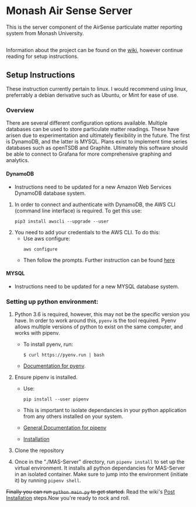 # Monash Air Sense Server
This is the server component of the AirSense particulate matter reporting system from Monash University.
##
Information about the project can be found on the [wiki](wiki), however continue reading for setup instructions.
## Setup Instructions
These instruction currently pertain to linux. I would recommend using linux, preferrably a debian derivative such as Ubuntu, or Mint for ease of use.

### Overview
There are several different configuration options available. Multiple databases can be used to store particulate matter readings. These have arisen due to experimentation and ultimately flexibility in the future. The first is DynamoDB, and the latter is MYSQL. Plans exist to implement time series databases such as openTSDB and Graphite. Ultimately this software should be able to connect to Grafana for more comprehensive graphing and analytics. 
#### DynamoDB
* Instructions need to be updated for a new Amazon Web Services DynamoDB database system.
1. In order to connect and authenticate with DynamoDB, the AWS CLI (command line interface) is required. To get this use:
    ```
    pip3 install awscli --upgrade --user
    ```
2. You need to add your credentials to the AWS CLI. To do this:
    * Use aws configure:
        ``` 
        aws configure 
        ```
    * Then follow the prompts. Further instruction can be found [here](https://boto3.amazonaws.com/v1/documentation/api/latest/guide/quickstart.html)

#### MYSQL
* Instructions need to be updated for a new MYSQL database system.

### Setting up python environment:
1. Python 3.6 is required, however, this may not be the specific version you have. In order to work around this, `pyenv` is the tool required. Pyenv allows multiple versions of python to exist on the same computer, and works with pipenv. 
    * To install pyenv, run: 
        ```
        $ curl https://pyenv.run | bash 
        ```  
    * [Documentation for pyenv](https://github.com/pyenv/pyenv-installer).
    
2. Ensure pipenv is installed.
    * Use:
        ```
        pip install --user pipenv
        ```
    * This is important to isolate dependancies in your python application from any others installed on your system.
    
    * [General Documentation for pipenv](https://pipenv.readthedocs.io/en/latest/#)
    
    * [Installation](https://pipenv.readthedocs.io/en/latest/install/#installing-pipenv)
3. Clone the repository

4. Once in the "./MAS-Server" directory, run `pipenv install` to set up the virtual environment. It installs all python dependancies for MAS-Server in an isolated container. Make sure to jump into the environment (initiate it) by running `pipenv shell`. 


~~Finally you can run `python main.py` to get started.~~ Read the wiki's [Post Installation](wiki/Post-Installation---Getting-up-and-running) steps.Now you're ready to rock and roll. 
